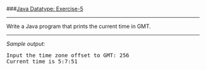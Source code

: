 ###[Java Datatype: Exercise-5](https://www.w3resource.com/java-exercises/datatypes/java-datatype-exercise-5.php)
***
<p>Write a Java program that prints the current time in GMT.</p>

***
_Sample output:_
<pre class="output">Input the time zone offset to GMT: 256                                                                        
Current time is 5:7:51 
</pre>